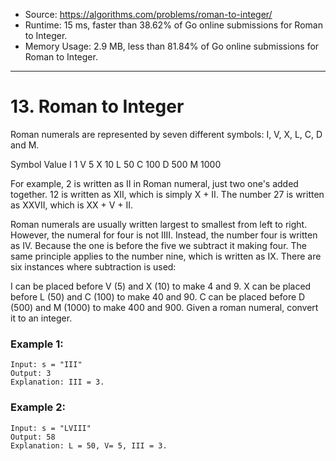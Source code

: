 - Source: https://algorithms.com/problems/roman-to-integer/
- Runtime: 15 ms, faster than 38.62% of Go online submissions for Roman to Integer.
- Memory Usage: 2.9 MB, less than 81.84% of Go online submissions for Roman to Integer.
---
# 13. Roman to Integer

Roman numerals are represented by seven different symbols: I, V, X, L, C, D and M.

Symbol       Value
I             1
V             5
X             10
L             50
C             100
D             500
M             1000

For example, 2 is written as II in Roman numeral, just two one's added together. 12 is written as XII, which is simply X + II. The number 27 is written as XXVII, which is XX + V + II.

Roman numerals are usually written largest to smallest from left to right. However, the numeral for four is not IIII. Instead, the number four is written as IV. Because the one is before the five we subtract it making four. The same principle applies to the number nine, which is written as IX. There are six instances where subtraction is used:

I can be placed before V (5) and X (10) to make 4 and 9.
X can be placed before L (50) and C (100) to make 40 and 90.
C can be placed before D (500) and M (1000) to make 400 and 900.
Given a roman numeral, convert it to an integer.

### Example 1:

```
Input: s = "III"
Output: 3
Explanation: III = 3.
```


### Example 2:

```
Input: s = "LVIII"
Output: 58
Explanation: L = 50, V= 5, III = 3.
```